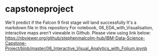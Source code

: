 # capstoneproject
We'll predict if the Falcon 9 first stage will land successfully
It's a markdown file in this repository
For notebook, 06_EDA_with_Visualisation, interactive maps aren't viewable in Github.  Please view using link below:
https://nbviewer.org/github/stephenmalcolm-hub/IBM-Data-Science-Capstone-Project/blob/master/06_Interactive_Visual_Analytics_with_Folium.ipynb
